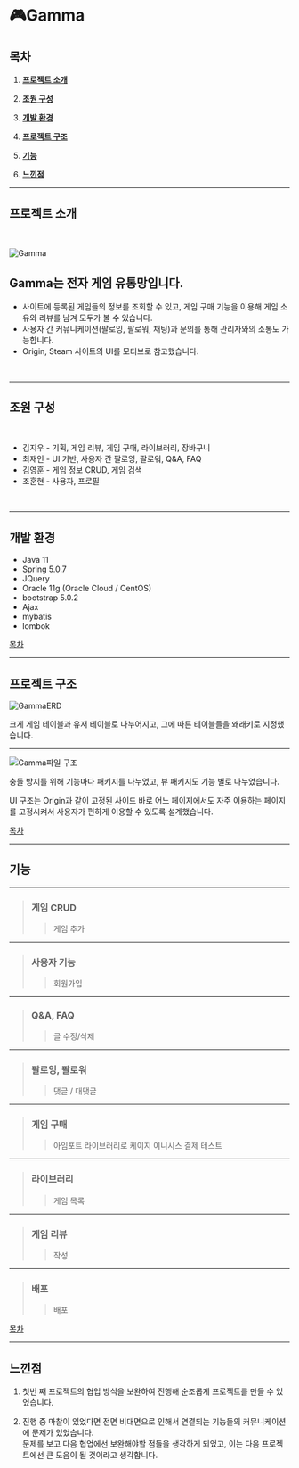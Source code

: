 # 🎮Gamma
## 목차
1. [**프로젝트 소개**](#프로젝트-소개)

2. [**조원 구성**](#조원-구성)

3. [**개발 환경**](#개발-환경)

4. [**프로젝트 구조**](#프로젝트-구조)

5. [**기능**](#기능)

6. [**느낀점**](#느낀점)

---

## 프로젝트 소개

<br/>

![Gamma](https://user-images.githubusercontent.com/85823060/139039806-6a768c47-937e-44df-a37c-a2b1c8b3b134.png)

## Gamma는 전자 게임 유통망입니다.
* 사이트에 등록된 게임들의 정보를 조회할 수 있고, 게임 구매 기능을 이용해 게임 소유와 리뷰를 남겨 모두가 볼 수 있습니다.
* 사용자 간 커뮤니케이션(팔로잉, 팔로워, 채팅)과 문의를 통해 관리자와의 소통도 가능합니다.
* Origin, Steam 사이트의 UI를 모티브로 참고했습니다.

<br/>

---

## 조원 구성

<br/>

* 김지우 - 기획, 게임 리뷰, 게임 구매, 라이브러리, 장바구니
* 최재인 - UI 기반, 사용자 간 팔로잉, 팔로워, Q&A, FAQ
* 김영훈 - 게임 정보 CRUD, 게임 검색
* 조훈현 - 사용자, 프로필

<br/>

---

## 개발 환경
* Java 11
* Spring 5.0.7
* JQuery
* Oracle 11g (Oracle Cloud / CentOS)
* bootstrap 5.0.2
* Ajax
* mybatis
* lombok

[목차](#목차)

---
## 프로젝트 구조

![GammaERD](https://user-images.githubusercontent.com/85823060/138556497-7ae1d0fc-47c1-464b-91c5-b961da713d75.png)

크게 게임 테이블과 유저 테이블로 나누어지고, 그에 따른 테이블들을 왜래키로 지정했습니다.

---

![Gamma파일 구조](https://user-images.githubusercontent.com/85823060/138556655-2a0b9359-4d6f-44f5-a768-cc6eeec1b7a5.png)

충돌 방지를 위해 기능마다 패키지를 나누었고, 뷰 패키지도 기능 별로 나누었습니다.

UI 구조는 Origin과 같이 고정된 사이드 바로 어느 페이지에서도 자주 이용하는 페이지를 고정시켜서 사용자가 편하게 이용할 수 있도록 설계했습니다.

[목차](#목차)

---

## 기능

---
> ### 게임 CRUD
>> 게임 추가

---

> ### 사용자 기능
>> 회원가입

---

> ### Q&A, FAQ
>> 글 수정/삭제

---

> ### 팔로잉, 팔로워
>>댓글 / 대댓글

---

> ### 게임 구매
>> 아임포트 라이브러리로 케이지 이니시스 결제 테스트

---
> ### 라이브러리
>>게임 목록

---
> ### 게임 리뷰
>>작성

---

> ### 배포
>> 배포

[목차](#목차)

---

## 느낀점

1. 첫번 째 프로젝트의 협업 방식을 보완하여 진행해 순조롭게 프로젝트를 만들 수 있었습니다.

2. 진행 중 마찰이 있었다면 전면 비대면으로 인해서 연결되는 기능들의 커뮤니케이션에 문제가 있었습니다.    
   문제를 보고 다음 협업에선 보완해야할 점들을 생각하게 되었고, 이는 다음 프로젝트에선 큰 도움이 될 것이라고 생각합니다.
